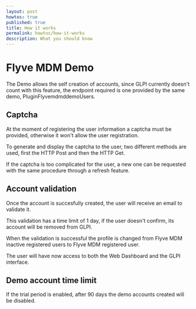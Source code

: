 ```yaml
---
layout: post
howtos: true
published: true
title: How it works
permalink: howtos/how-it-works
description: What you should know
---
```


# Flyve MDM Demo

The Demo allows the self creation of accounts, since GLPI currently doesn't count with this feature, the endpoint required is one provided by the same demo, PluginFlyvemdmddemoUsers.

## Captcha

At the moment of registering the user information a captcha must be provided, otherwise it won't allow the user registration.

To generate and display the captcha to the user, two different methods are used, first the HTTP Post and then the HTTP Get.

If the captcha is too complicated for the user, a new one can be requested with the same procedure through a refresh feature.

## Account validation

Once the account is succesfully created, the user will receive an email to validate it.

This validation has a time limit of 1 day, if the user doesn't confirm, its account will be removed from GLPI.

When the validation is successful the profile is changed from Flyve MDM inactive registered users to Flyve MDM registered user.

The user will have now access to both the Web Dashboard and the GLPI interface.

## Demo account time limit

If the trial period is enabled, after 90 days the demo accounts created will be disabled.